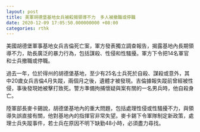 ```yaml
---
layout: post
title: 美軍胡德堡基地女兵被殺揭領導不力　多人被撤職或停職
date: 2020-12-09 17:05:50.000000000 +08:00
categories: rthk
---
```


美國胡德堡軍事基地女兵吉倫死亡案，軍方發表獨立調查報告，揭露基地內長期領導不力，助長廣泛的暴力行為，包括謀殺、性侵和性騷擾。軍方下令把14名軍官和士兵撤職或停職。

過去一年，位於得州的胡德堡基地，至少有25名士兵死於自殺、謀殺或意外，其中20歲女兵吉倫4月失蹤，兩個月之後，遺體才被發現。吉倫據報失蹤前曾經被性侵，事後發現她被擊打致死。警方準備拘捕懷疑與案有關的一名男兵時，他自殺身亡。

陸軍部長麥卡錫說，胡德堡基地內的重大問題，包括處理性侵或性騷擾不力，與領導失誤直接有關，他對基地內的指揮官非常失望。麥卡錫下令軍隊制定新政策，處理士兵失蹤事件，若士兵在原因不明下缺勤48小時，必須盡力尋找。
